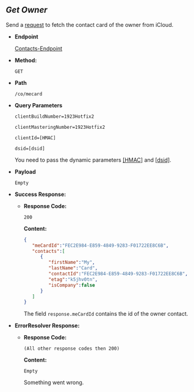 *Get Owner*
----
  Send a [request](../../definitions/requests/default-request.md) to fetch the contact card of the owner from iCloud.

* **Endpoint**
  
  [Contacts-Endpoint](../../definitions/icloud/endpoints/contacts.md)
  
* **Method:**

  `GET`
  
* **Path**

  `/co/mecard`
  
* **Query Parameters**
 
   `clientBuildNumber=1923Hotfix2`
   
   `clientMasteringNumber=1923Hotfix2`
   
   `clientId=[HMAC]`
   
   `dsid=[dsid]`
   
   You need to pass the dynamic parameters [[HMAC]](../../definitions/general/types/hmac.md) and [[dsid]](../../definitions/icloud/variables/session-id.md).

* **Payload**

  `Empty`

* **Success Response:**

  * **Response Code:**
  
    `200`
    
    **Content:** 
    
    ```json
    {
       "meCardId":"FEC2E984-E859-4849-9283-F01722EE8C6B",
       "contacts":[
          {
             "firstName":"My",
             "lastName":"Card",
             "contactId":"FEC2E984-E859-4849-9283-F01722EE8C6B",
             "etag":"k5jhv0tn",
             "isCompany":false
          }
       ]
    }
    ```
    
    The field `response.meCardId` contains the id of the owner contact.  

* **ErrorResolver Response:**

  * **Response Code:**
  
    `(All other response codes then 200)`
    
    **Content:** 
    
    `Empty`
    
    Something went wrong.